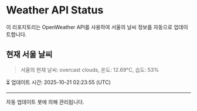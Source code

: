 
# Weather API Status

이 리포지토리는 OpenWeather API를 사용하여 서울의 날씨 정보를 자동으로 업데이트합니다.

## 현재 서울 날씨
> 서울의 현재 날씨: overcast clouds, 온도: 12.69°C, 습도: 53%

⏳ 업데이트 시간: 2025-10-21 02:23:55 (UTC)

---
자동 업데이트 봇에 의해 관리됩니다.
